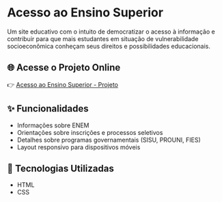 # Acesso ao Ensino Superior

Um site educativo com o intuito de democratizar o acesso à informação e contribuir para que mais estudantes em situação de vulnerabilidade socioeconômica conheçam seus direitos e possibilidades educacionais.

## 🌐 Acesse o Projeto Online

👉 [Acesso ao Ensino Superior - Projeto](https://acesso-ao-ensino-superior-projeto.netlify.app/)

## ✨ Funcionalidades

- Informações sobre ENEM
- Orientações sobre inscrições e processos seletivos
- Detalhes sobre programas governamentais (SISU, PROUNI, FIES)
- Layout responsivo para dispositivos móveis

## 🚀 Tecnologias Utilizadas

- HTML
- CSS
